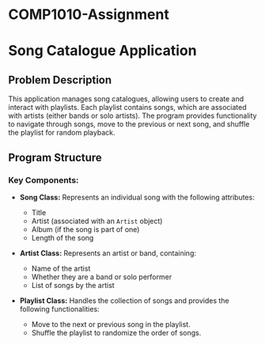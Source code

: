 # COMP1010-Assignment
# Song Catalogue Application

## Problem Description

This application manages song catalogues, allowing users to create and interact with playlists. Each playlist contains songs, which are associated with artists (either bands or solo artists). The program provides functionality to navigate through songs, move to the previous or next song, and shuffle the playlist for random playback.

## Program Structure

### Key Components:
- **Song Class:** Represents an individual song with the following attributes:
  - Title
  - Artist (associated with an `Artist` object)
  - Album (if the song is part of one)
  - Length of the song

- **Artist Class:** Represents an artist or band, containing:
  - Name of the artist
  - Whether they are a band or solo performer
  - List of songs by the artist

- **Playlist Class:** Handles the collection of songs and provides the following functionalities:
  - Move to the next or previous song in the playlist.
  - Shuffle the playlist to randomize the order of songs.
